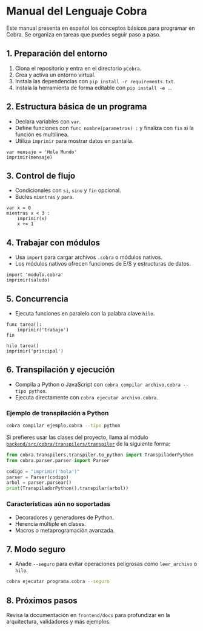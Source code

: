 # Manual del Lenguaje Cobra

Este manual presenta en español los conceptos básicos para programar en Cobra. Se organiza en tareas que puedes seguir paso a paso.

## 1. Preparación del entorno

1. Clona el repositorio y entra en el directorio `pCobra`.
2. Crea y activa un entorno virtual.
3. Instala las dependencias con `pip install -r requirements.txt`.
4. Instala la herramienta de forma editable con `pip install -e .`.

## 2. Estructura básica de un programa

- Declara variables con `var`.
- Define funciones con `func nombre(parametros) :` y finaliza con `fin` si la función es multilinea.
- Utiliza `imprimir` para mostrar datos en pantalla.

```cobra
var mensaje = 'Hola Mundo'
imprimir(mensaje)
```

## 3. Control de flujo

- Condicionales con `si`, `sino` y `fin` opcional.
- Bucles `mientras` y `para`.

```cobra
var x = 0
mientras x < 3 :
    imprimir(x)
    x += 1
```

## 4. Trabajar con módulos

- Usa `import` para cargar archivos `.cobra` o módulos nativos.
- Los módulos nativos ofrecen funciones de E/S y estructuras de datos.

```cobra
import 'modulo.cobra'
imprimir(saludo)
```

## 5. Concurrencia

- Ejecuta funciones en paralelo con la palabra clave `hilo`.

```cobra
func tarea():
    imprimir('trabajo')
fin

hilo tarea()
imprimir('principal')
```

## 6. Transpilación y ejecución

- Compila a Python o JavaScript con `cobra compilar archivo.cobra --tipo python`.
- Ejecuta directamente con `cobra ejecutar archivo.cobra`.

### Ejemplo de transpilación a Python

```bash
cobra compilar ejemplo.cobra --tipo python
```

Si prefieres usar las clases del proyecto, llama al módulo
[`backend/src/cobra/transpilers/transpiler`](backend/src/cobra/transpilers/transpiler)
de la siguiente forma:

```python
from cobra.transpilers.transpiler.to_python import TranspiladorPython
from cobra.parser.parser import Parser

codigo = "imprimir('hola')"
parser = Parser(codigo)
arbol = parser.parsear()
print(TranspiladorPython().transpilar(arbol))
```

### Características aún no soportadas

- Decoradores y generadores de Python.
- Herencia múltiple en clases.
- Macros o metaprogramación avanzada.

## 7. Modo seguro

- Añade `--seguro` para evitar operaciones peligrosas como `leer_archivo` o `hilo`.

```bash
cobra ejecutar programa.cobra --seguro
```

## 8. Próximos pasos

Revisa la documentación en `frontend/docs` para profundizar en la arquitectura, validadores y más ejemplos.
